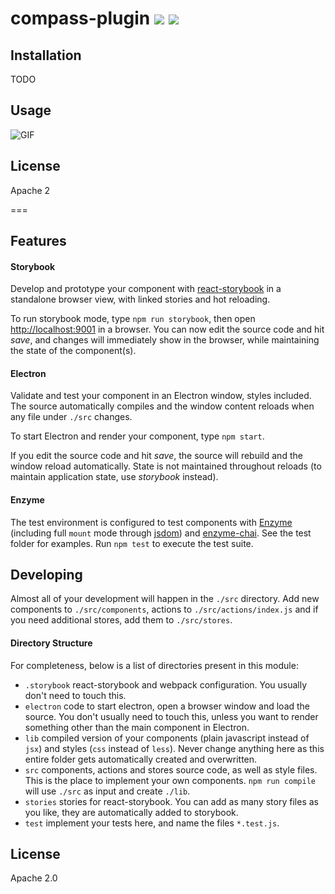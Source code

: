 # compass-plugin [![][travis_img]][travis_url] [![][npm_img]][npm_url]

> 

## Installation

TODO

## Usage

![GIF](/import-export.gif?raw=true)

## License

Apache 2

===

## Features

#### Storybook

Develop and prototype your component with [react-storybook][react-storybook] in a standalone browser view, with linked stories and hot reloading.

To run storybook mode, type `npm run storybook`, then open
[http://localhost:9001](http://localhost:9001) in a browser. You can now edit the source code and hit _save_, and changes will immediately show in the browser, while maintaining the state of the component(s).

#### Electron

Validate and test your component in an Electron window, styles included. The source automatically compiles and the window content reloads when any file under `./src` changes.

To start Electron and render your component, type `npm start`.

If you edit the source code and hit _save_, the source will rebuild and the window reload automatically. State is not maintained throughout reloads (to maintain application state, use _storybook_ instead).

#### Enzyme

The test environment is configured to test components with [Enzyme][enzyme] (including full `mount` mode through [jsdom][jsdom]) and [enzyme-chai][enzyme-chai]. See the test folder for examples. Run `npm test` to execute the test suite.

## Developing

Almost all of your development will happen in the `./src` directory. Add new components
to `./src/components`, actions to `./src/actions/index.js` and if you need additional stores, add them to `./src/stores`.

#### Directory Structure

For completeness, below is a list of directories present in this module:

- `.storybook` react-storybook and webpack configuration. You usually don't need to touch this.
- `electron` code to start electron, open a browser window and load the source. You don't usually need to touch this, unless you want to render something other than the main component in Electron.
- `lib` compiled version of your components (plain javascript instead of `jsx`) and styles (`css` instead of `less`). Never change anything here as this entire folder gets automatically created and overwritten.
- `src` components, actions and stores source code, as well as style files. This is the place to implement your own components. `npm run compile` will use `./src` as input and create `./lib`.
- `stories` stories for react-storybook. You can add as many story files as you like, they are automatically added to storybook.
- `test` implement your tests here, and name the files `*.test.js`.


## License

Apache 2.0

[travis_img]: https://img.shields.io/travis/mongodb-js/component-template.svg?style=flat-square
[travis_url]: https://travis-ci.org/mongodb-js/component-template
[npm_img]: https://img.shields.io/npm/v/mongodb-component-template.svg?style=flat-square
[npm_url]: https://www.npmjs.org/package/mongodb-component-template
[react-storybook]: https://github.com/kadirahq/react-storybook
[enzyme]: http://airbnb.io/enzyme/
[enzyme-chai]: https://github.com/producthunt/chai-enzyme
[jsdom]: https://github.com/tmpvar/jsdom

